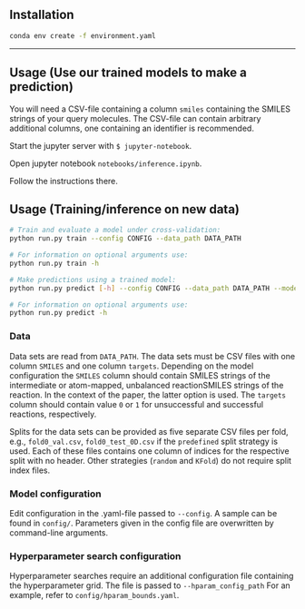## Installation
```bash
conda env create -f environment.yaml
```

---
## Usage (Use our trained models to make a prediction)

You will need a CSV-file containing a column `smiles` containing the SMILES strings of your query molecules.
The CSV-file can contain arbitrary additional columns, one containing an identifier is recommended.

Start the jupyter server with ```$ jupyter-notebook```.

Open jupyter notebook `notebooks/inference.ipynb`.

Follow the instructions there.


## Usage (Training/inference on new data)
```bash
# Train and evaluate a model under cross-validation:
python run.py train --config CONFIG --data_path DATA_PATH

# For information on optional arguments use:
python run.py train -h
```


```bash
# Make predictions using a trained model:
python run.py predict [-h] --config CONFIG --data_path DATA_PATH --model_path MODEL_PATH

# For information on optional arguments use:
python run.py predict -h
```


### Data
Data sets are read from `DATA_PATH`. The data sets must be CSV files with one column `SMILES` and one column `targets`.
Depending on the model configuration the `SMILES` column should contain SMILES strings of the intermediate or
atom-mapped, unbalanced reactionSMILES strings of the reaction. In the context of the paper, the latter option is used.
The `targets` column should contain value `0` or `1` for unsuccessful and successful reactions, respectively.

Splits for the data sets can be provided as five separate CSV files per fold, e.g.,
`fold0_val.csv`, `fold0_test_0D.csv` if the `predefined` split strategy is used.
Each of these files contains one column of indices for the respective split with no header.
Other strategies (`random` and `KFold`) do not require split index files.


### Model configuration
Edit configuration in the .yaml-file passed to `--config`.
A sample can be found in `config/`.
Parameters given in the config file are overwritten by command-line arguments.


### Hyperparameter search configuration
Hyperparameter searches require an additional configuration file containing the hyperparameter grid.
The file is passed to `--hparam_config_path`
For an example, refer to `config/hparam_bounds.yaml`.
